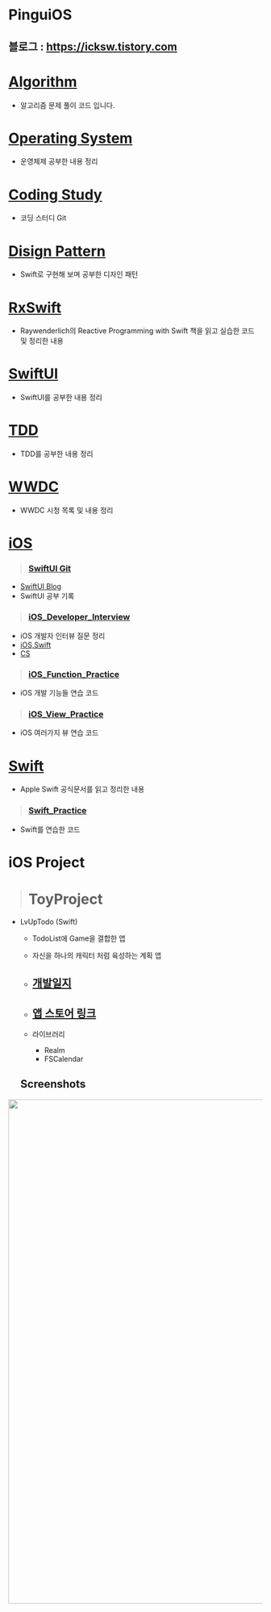 # PinguiOS
## 블로그 : https://icksw.tistory.com

# [Algorithm](https://github.com/iDevPingu/iOS_Study/tree/master/Algorithm)
 - 알고리즘 문제 풀이 코드 입니다.
 
# [Operating System](https://github.com/iDevPingu/iOS_Study/tree/master/Operating_System)
 - 운영체제 공부한 내용 정리

# [Coding Study](https://github.com/iDevPingu/CodingStudy)
 - 코딩 스터디 Git

# [Disign Pattern](https://github.com/iDevPingu/Swift_Design_Pattern_Study)
 - Swift로 구현해 보며 공부한 디자인 패턴

# [RxSwift](https://github.com/iDevPingu/RxSwift)
 - Raywenderlich의 Reactive Programming with Swift 책을 읽고 실습한 코드 및 정리한 내용

# [SwiftUI](https://github.com/iDevPingu/iOS_Study/tree/master/SwiftUI)
 - SwiftUI를 공부한 내용 정리

# [TDD](https://github.com/iDevPingu/iOS_Study/tree/master/TestDrivenDevelopment)
 - TDD를 공부한 내용 정리

# [WWDC](https://github.com/iDevPingu/iOS_Study/tree/master/WWDC)
 - WWDC 시청 목록 및 내용 정리

# [iOS](https://github.com/iDevPingu/iOS_Study/tree/master/iOS)
 > ### [SwiftUI Git](https://github.com/iDevPingu/Raywenderlich/tree/main/SwiftUI)
  - [SwiftUI Blog](https://icksw.tistory.com/category/iOS/SwiftUI)
  - SwiftUI 공부 기록
 > ### [iOS_Developer_Interview](https://github.com//iOS_Study/tree/master/iOS/iOS_Developer_Interview)
  - iOS 개발자 인터뷰 질문 정리
  - [iOS,Swift](https://github.com/iDevPingu/iOS_Study/tree/master/iOS/iOS_Developer_Interview/iOS%20Developer)
  - [CS](https://github.com/iDevPingu/iOS_Study/tree/master/iOS/iOS_Developer_Interview/CS)
 > ### [iOS_Function_Practice](https://github.com/iDevPingu/iOS_Study/tree/master/iOS/iOS_Funtion_Practice)
  - iOS 개발 기능들 연습 코드
 > ### [iOS_View_Practice](https://github.com/iDevPingu/iOS_Study/tree/master/iOS/iOS_View_Practice)
  - iOS 여러가지 뷰 연습 코드
  
# [Swift](https://github.com/iDevPingu/iOS_Study/tree/master/Swift)
 - Apple Swift 공식문서를 읽고 정리한 내용
 > ### [Swift_Practice](https://github.com/iDevPingu/iOS_Study/tree/master/Swift/Swift_Practice)
  - Swift를 연습한 코드

# iOS Project
> # ToyProject
 - LvUpTodo (Swift)
   - TodoList에 Game을 결합한 앱
   - 자신을 하나의 캐릭터 처럼 육성하는 계획 앱
   - ## [개발일지](https://icksw.tistory.com/category/Toy%20Project/LvUpTodo)
   - ## [앱 스토어 링크](https://apps.apple.com/kr/app/lvup-todo-레벨을-올리는-todo-list/id1537835629)
   
   - 라이브러리
     - Realm
     - FSCalendar
   
   Screenshots
   -----------
  <div>
 <img width = "1000" src="https://user-images.githubusercontent.com/43135067/113486780-58a16980-94ef-11eb-9700-6d974e6a3fc3.png">
 </div>
